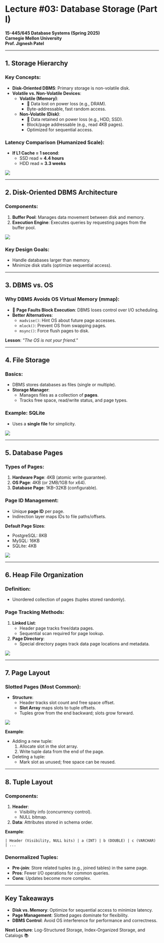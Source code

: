# Lecture #03: Database Storage (Part I)  
**15-445/645 Database Systems (Spring 2025)**  
**Carnegie Mellon University**  
**Prof. Jignesh Patel**  

---

## 1. Storage Hierarchy  
### Key Concepts:  
- **Disk-Oriented DBMS**: Primary storage is non-volatile disk.  
- **Volatile vs. Non-Volatile Devices**:  
  - **Volatile (Memory)**:  
    - 🚨 Data lost on power loss (e.g., DRAM).  
    - Byte-addressable, fast random access.  
  - **Non-Volatile (Disk)**:  
    - 💾 Data retained on power loss (e.g., HDD, SSD).  
    - Block/page addressable (e.g., read 4KB pages).  
    - Optimized for sequential access.  

### Latency Comparison (Humanized Scale):  
- **If L1 Cache = 1 second**:  
  - SSD read ≈ **4.4 hours**  
  - HDD read ≈ **3.3 weeks**  

![](https://wy-static.wenxiaobai.com/chat-doc/1ca20cba218a00936bd093c870ebce68-image.png)  

---

## 2. Disk-Oriented DBMS Architecture  
### Components:  
1. **Buffer Pool**: Manages data movement between disk and memory.  
2. **Execution Engine**: Executes queries by requesting pages from the buffer pool.  

![](https://wy-static.wenxiaobai.com/chat-doc/3961fca2ec6495d3774c39bf1ad5e0c6-image.png)  

### Key Design Goals:  
- Handle databases larger than memory.  
- Minimize disk stalls (optimize sequential access).  

---

## 3. DBMS vs. OS  
### Why DBMS Avoids OS Virtual Memory (mmap):  
- 🚫 **Page Faults Block Execution**: DBMS loses control over I/O scheduling.  
- **Better Alternatives**:  
  - `madvise()`: Hint OS about future page accesses.  
  - `mlock()`: Prevent OS from swapping pages.  
  - `msync()`: Force flush pages to disk.  

**Lesson**: *"The OS is not your friend."*  

---

## 4. File Storage  
### Basics:  
- DBMS stores databases as files (single or multiple).  
- **Storage Manager**:  
  - Manages files as a collection of **pages**.  
  - Tracks free space, read/write status, and page types.  

### Example: SQLite  
- Uses a **single file** for simplicity.  

![](https://wy-static.wenxiaobai.com/chat-doc/79ed283369712d0930cf38b5da7adb33-image.png)  

---

## 5. Database Pages  
### Types of Pages:  
1. **Hardware Page**: 4KB (atomic write guarantee).  
2. **OS Page**: 4KB (or 2MB/1GB for x64).  
3. **Database Page**: 1KB–32KB (configurable).  

### Page ID Management:  
- Unique **page ID** per page.  
- Indirection layer maps IDs to file paths/offsets.  

**Default Page Sizes**:  
- PostgreSQL: 8KB  
- MySQL: 16KB  
- SQLite: 4KB  

![](https://wy-static.wenxiaobai.com/chat-doc/8e68aea10fc1e177f265ae028470fa3b-image.png)  

---

## 6. Heap File Organization  
### Definition:  
- Unordered collection of pages (tuples stored randomly).  

### Page Tracking Methods:  
1. **Linked List**:  
   - Header page tracks free/data pages.  
   - Sequential scan required for page lookup.  
2. **Page Directory**:  
   - Special directory pages track data page locations and metadata.  

![](https://wy-static.wenxiaobai.com/chat-doc/a935b39b15c6fc0f29b28e626b7da7d4-image.png)  

---

## 7. Page Layout  
### Slotted Pages (Most Common):  
- **Structure**:  
  - Header tracks slot count and free space offset.  
  - **Slot Array** maps slots to tuple offsets.  
  - Tuples grow from the end backward; slots grow forward.  

![](https://wy-static.wenxiaobai.com/chat-doc/e697470abff3888a92e51e540930a299-image.png)  

**Example**:  
- Adding a new tuple:  
  1. Allocate slot in the slot array.  
  2. Write tuple data from the end of the page.  
- Deleting a tuple:  
  - Mark slot as unused; free space can be reused.  

---

## 8. Tuple Layout  
### Components:  
1. **Header**:  
   - Visibility info (concurrency control).  
   - NULL bitmap.  
2. **Data**: Attributes stored in schema order.  

**Example**:  
```plaintext
| Header (Visibility, NULL bits) | a (INT) | b (DOUBLE) | c (VARCHAR) | ...
```

### Denormalized Tuples:  
- **Pre-join**: Store related tuples (e.g., joined tables) in the same page.  
- **Pros**: Fewer I/O operations for common queries.  
- **Cons**: Updates become more complex.  
---

## Key Takeaways  
- **Disk vs. Memory**: Optimize for sequential access to minimize latency.  
- **Page Management**: Slotted pages dominate for flexibility.  
- **DBMS Control**: Avoid OS interference for performance and correctness.  

**Next Lecture**: Log-Structured Storage, Index-Organized Storage, and Catalogs 📚  
